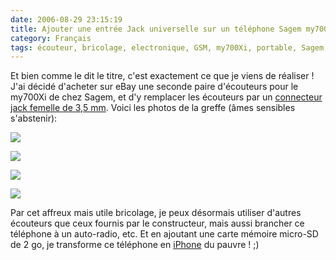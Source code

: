 ```yaml
---
date: 2006-08-29 23:15:19
title: Ajouter une entrée Jack universelle sur un téléphone Sagem my700Xi
category: Français
tags: écouteur, bricolage, electronique, GSM, my700Xi, portable, Sagem, téléphone
---
```


Et bien comme le dit le titre, c'est exactement ce que je viens de réaliser&nbsp;! J'ai décidé d'acheter sur eBay une seconde paire d'écouteurs pour le my700Xi de chez Sagem, et d'y remplacer les écouteurs par un [connecteur jack femelle de 3,5 mm](https://fr.wikipedia.org/wiki/Jack_(prise)). Voici les photos de la greffe (âmes sensibles s'abstenir):

![](/uploads/2008/pict4818.jpg)

![](/uploads/2008/pict4822.jpg)

![](/uploads/2008/pict4826.jpg)

![](/uploads/2008/pict4837.jpg)

Par cet affreux mais utile bricolage, je peux désormais utiliser d'autres écouteurs que ceux fournis par le constructeur, mais aussi brancher ce téléphone à un auto-radio, etc. Et en ajoutant une carte mémoire micro-SD de 2 go, je transforme ce téléphone en [iPhone](https://www.apple.com/fr/iphone/) du pauvre&nbsp;! ;)

